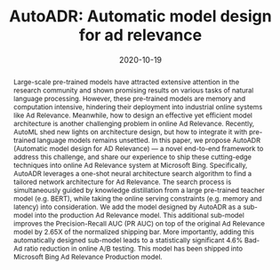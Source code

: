 ---
# Documentation: https://wowchemy.com/docs/managing-content/

title: "AutoADR: Automatic model design for ad relevance"
authors: [Yiren Chen, Yaming Yang, Hong Sun, Yujing Wang, Yu Xu, Wei Shen, Rong Zhou, Yunhai Tong, Jing Bai, Ruofei Zhang]
date: 2020-10-19
doi: ""

# Schedule page publish date (NOT publication's date).
publishDate: 2020-10-19

# Publication type.
# Legend: 0 = Uncategorized; 1 = Conference paper; 2 = Journal article;
# 3 = Preprint / Working Paper; 4 = Report; 5 = Book; 6 = Book section;
# 7 = Thesis; 8 = Patent
publication_types: ["1"]

# Publication name and optional abbreviated publication name.
publication: "*Proceedings of the 29th ACM International Conference on Information & Knowledge Management*"
publication_short: "*CIKM, 2020*"

abstract: "Large-scale pre-trained models have attracted extensive attention in the research community and shown promising results on various tasks of natural language processing. However, these pre-trained models are memory and computation intensive, hindering their deployment into industrial online systems like Ad Relevance. Meanwhile, how to design an effective yet efficient model architecture is another challenging problem in online Ad Relevance. Recently, AutoML shed new lights on architecture design, but how to integrate it with pre-trained language models remains unsettled. In this paper, we propose AutoADR (Automatic model design for AD Relevance) — a novel end-to-end framework to address this challenge, and share our experience to ship these cutting-edge techniques into online Ad Relevance system at Microsoft Bing. Specifically, AutoADR leverages a one-shot neural architecture search algorithm to find a tailored network architecture for Ad Relevance. The search process is simultaneously guided by knowledge distillation from a large pre-trained teacher model (e.g. BERT), while taking the online serving constraints (e.g. memory and latency) into consideration. We add the model designed by AutoADR as a sub-model into the production Ad Relevance model. This additional sub-model improves the Precision-Recall AUC (PR AUC) on top of the original Ad Relevance model by 2.65X of the normalized shipping bar. More importantly, adding this automatically designed sub-model leads to a statistically significant 4.6% Bad-Ad ratio reduction in online A/B testing. This model has been shipped into Microsoft Bing Ad Relevance Production model."

# Summary. An optional shortened abstract.
summary: ""

tags: []
categories: []
featured: true

# Custom links (optional).
#   Uncomment and edit lines below to show custom links.
links:
- name: PDF
  url: https://arxiv.org/pdf/2010.07075.pdf
  icon_pack: fas
  icon: file-pdf

url_pdf: 
url_code: 
url_dataset:
url_poster:
url_project:
url_slides:
url_source: 
url_video:

# Featured image
# To use, add an image named `featured.jpg/png` to your page's folder. 
# Focal points: Smart, Center, TopLeft, Top, TopRight, Left, Right, BottomLeft, Bottom, BottomRight.
image:
  caption: ""
  focal_point: ""
  preview_only: false

# Associated Projects (optional).
#   Associate this publication with one or more of your projects.
#   Simply enter your project's folder or file name without extension.
#   E.g. `internal-project` references `content/project/internal-project/index.md`.
#   Otherwise, set `projects: []`.
projects: []

# Slides (optional).
#   Associate this publication with Markdown slides.
#   Simply enter your slide deck's filename without extension.
#   E.g. `slides: "example"` references `content/slides/example/index.md`.
#   Otherwise, set `slides: ""`.
slides: ""
---
